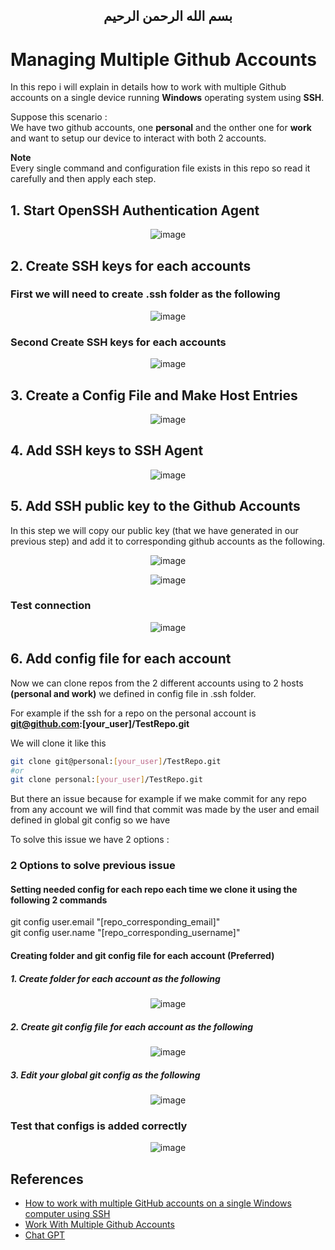 <h2 dir="rtl" align="center">
بسم الله الرحمن الرحيم
</h2>

# Managing Multiple Github Accounts

In this repo i will explain in details how to work with multiple Github accounts on a single device running **Windows** operating system using **SSH**.

Suppose this scenario :  
We have two github accounts, one **personal** and the onther one for  **work** and want to setup our device to interact with both 2 accounts.

**Note**  
Every single command and configuration file exists in this repo so read it carefully and then apply each step.

## 1. Start OpenSSH Authentication Agent
<div align="center">

 ![image](https://github.com/MohamedHashish42/Managing-Multiple-Github-Accounts/assets/81900786/777df7dd-588a-43c6-8a1c-35d0f7d9ccf5)

</div>

## 2. Create SSH keys for each accounts
### First we will need to create **.ssh** folder as the following

<div align="center">

![image](https://github.com/MohamedHashish42/Managing-Multiple-Github-Accounts/assets/81900786/6af06fc3-2aef-4313-9111-e504ece1f983)

</div>

### Second Create SSH keys for each accounts
<div align="center">

![image](https://github.com/MohamedHashish42/Managing-Multiple-Github-Accounts/assets/81900786/df982f8c-1f55-4f9d-a5d4-db1e636d5019)

</div>

## 3. Create a Config File and Make Host Entries

<div align="center">

![image](https://github.com/MohamedHashish42/Managing-Multiple-Github-Accounts/assets/81900786/400aea7b-caef-4ec2-84cb-7fef9d1966b6)

</div>

## 4. Add SSH keys to SSH Agent 


<div align="center">

![image](https://github.com/MohamedHashish42/Managing-Multiple-Github-Accounts/assets/81900786/1e4bd616-11b9-4ac1-bcaf-2fc3b5d1ae88)

</div>


## 5. Add SSH public key to the Github Accounts
In this step we will copy our public key (that we have generated in our previous step) and add it to corresponding github accounts as the following.

<div align="center">

![image](https://github.com/MohamedHashish42/Managing-Multiple-Github-Accounts/assets/81900786/2287e14e-c617-4848-88dc-2529fddcf540)

![image](https://github.com/MohamedHashish42/Managing-Multiple-Github-Accounts/assets/81900786/7d2dca01-821f-4f2f-b057-1ff508a1b540)

</div>

### Test connection
<div align="center">
  
![image](https://github.com/MohamedHashish42/Managing-Multiple-Github-Accounts/assets/81900786/69fac7cc-3984-4813-8d3f-47d4c81189dd)

</div>

## 6. Add config file for each account
Now we can clone repos from the 2 different accounts using to 2 hosts **(personal and work)** we defined 
in config file in .ssh folder.    

For example if the ssh for a repo on the personal account is    
**git@github.com:[your_user]/TestRepo.git**  

We will clone it like this
```bash
git clone git@personal:[your_user]/TestRepo.git
#or
git clone personal:[your_user]/TestRepo.git
```

But there an issue because for example if we make commit for any repo from any account
we will find that commit was made by the user and email defined in global git config so we have 

To solve this issue we have 2 options :

### 2 Options to solve previous issue
#### Setting needed config for each repo each time we clone it using the following 2 commands  
git config user.email "[repo_corresponding_email]"  
git config user.name "[repo_corresponding_username]"  

#### Creating folder and git config file for each account (Preferred)
##### 1. Create folder for each account as the following
<div align="center">

![image](https://github.com/MohamedHashish42/Managing-Multiple-Github-Accounts/assets/81900786/f11a7876-f678-4b27-938a-91da9b214bcb)

</div>

##### 2. Create git config file for each account as the following

<div align="center">

![image](https://github.com/MohamedHashish42/Managing-Multiple-Github-Accounts/assets/81900786/f47f141a-6889-4563-b0b8-f6a23c98d5ce)

</div>


##### 3. Edit your global git config as the following

<div align="center">
  
![image](https://github.com/MohamedHashish42/Managing-Multiple-Github-Accounts/assets/81900786/3d60600f-7d27-4eca-81fa-2ef9178632e5)

</div>

### Test that configs is added correctly
<div align="center">
  
![image](https://github.com/MohamedHashish42/Managing-Multiple-Github-Accounts/assets/81900786/cc8cbafd-488d-4331-807e-f3be6394db06)

</div>


## References

- [How to work with multiple GitHub accounts on a single Windows computer using SSH](https://www.youtube.com/watch?v=Fyfp0oEWD6w) 
- [Work With Multiple Github Accounts](https://gist.github.com/rahularity/86da20fe3858e6b311de068201d279e3)
- [Chat GPT](https://chat.openai.com/auth/login)


